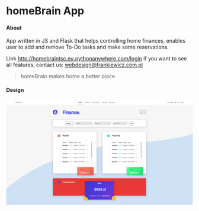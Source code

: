 # homeBrain App



#### About

App written in JS and Flask that helps controlling home finances, enables user to add and remove To-Do tasks and make some reservations.

Link http://homebraintsc.eu.pythonanywhere.com/login
if you want to see all features, contact us: webdesign@frankiewicz.com.pl


> homeBrain makes home a better place.



#### Design

![](https://github.com/TSC-Apps/homeBrain/blob/master/preview.png)

